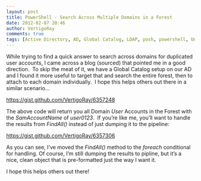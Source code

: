 ```yaml
---
layout: post
title: PowerShell - Search Across Multiple Domains in a Forest
date: 2012-02-07 20:46
author: VertigoRay
comments: true
tags: [Active Directory, AD, Global Catalog, LDAP, posh, powershell, Uncategorized]
---
```

<p>While trying to find a quick answer to search across domains for duplicated user accounts, I came across a blog (sourced) that pointed me in a good direction.  To skip the meat of it, we have a Global Catalog setup on our AD and I found it more useful to target that and search the entire forest, then to attach to each domain individually.  I hope this helps others out there in a similar scenario&hellip;<!-- more --></p>
<div class="gist"><a href="https://gist.github.com/VertigoRay/6357248">https://gist.github.com/VertigoRay/6357248</a></div>
<p>The above code will return you all Domain <em>User</em> Accounts in the Forest with the <em>SamAccountName</em> of <em>user0123</em>.  If you&rsquo;re like me, you&rsquo;ll want to handle the results from <em>FindAll()</em> instead of just dumping it to the pipeline:</p>
<div class="gist"><a href="https://gist.github.com/VertigoRay/6357306">https://gist.github.com/VertigoRay/6357306</a></div>
<p>As you can see, I&rsquo;ve moved the <em>FindAll()</em> method to the <em>foreach</em> conditional for handling. Of course, I&rsquo;m still dumping the results to pipline, but it&rsquo;s a nice, clean object that is pre-formatted just the way I want it.</p>
<p>I hope this helps others out there!</p>
